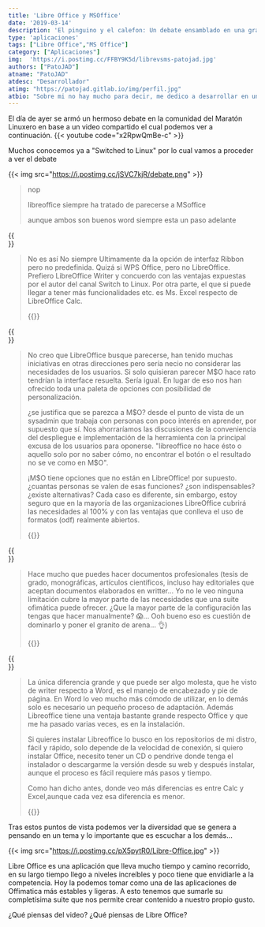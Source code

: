 ```yaml
---
title: 'Libre Office y MSOffice'
date: '2019-03-14'
description: 'El pinguino y el calefon: Un debate ensamblado en una gran comunidad linuxnauta'
type: 'aplicaciones'
tags: ["Libre Office","MS Office"]
category: ["Aplicaciones"]
img:  'https://i.postimg.cc/FFBY9K5d/librevsms-patojad.jpg'
authors: ["PatoJAD"]
atname: "PatoJAD"
atdesc: "Desarrollador"
atimg: "https://patojad.gitlab.io/img/perfil.jpg"
atbio: "Sobre mi no hay mucho para decir, me dedico a desarrollar en una empresa de telecomunicaciones, utilizo linux desde el 2012 y hace años que es mi sistema operativo main. Soy una persona que busca crecer profesionalmente sin dejar de divertirse y hacer lo que me gusta. Siempre digo que cuando un proyecto sale es importante agradecer, por lo cual les recomiendo a todos leer la seccion Agreadecimientos en la cual me tome un tiempito para poder agradecer a todos y cada uno de los que hicieron posible todo esto."
---
```


El día de ayer se armó un hermoso debate en la comunidad del Maratón Linuxero en base a un video compartido el cual podemos ver a continuación.
{{< youtube code="x2RpwQmBe-c" >}}

Muchos conocemos ya a "Switched to Linux" por lo cual vamos a proceder a ver el debate

{{< img src="https://i.postimg.cc/jSVC7kjR/debate.png" >}}

>nop
>
>libreoffice siempre ha tratado de parecerse a MSoffice
>
>aunque ambos son buenos word siempre esta un paso adelante


{{<br>}}

>No es así No siempre Ultimamente da la opción de interfaz Ribbon pero no predefinida. Quizá si WPS Office, pero no LibreOffice. Prefiero LibreOffice Writer y concuerdo con las ventajas expuestas por el autor del canal Switch to Linux. Por otra parte, el que si puede llegar a tener más funcionalidades etc. es Ms. Excel respecto de LibreOffice Calc.
>
>{{<citaname name="Roberto Ronconi 🐃🐧">}}

{{<br>}}

>No creo que LibreOffice busque parecerse, han tenido muchas iniciativas en otras direcciones pero sería necio no considerar las necesidades de los usuarios. Si solo quisieran parecer M$O hace rato tendrían la interface resuelta. Sería igual. En lugar de eso nos han ofrecido toda una paleta de opciones con posibilidad de personalización.
>
>¿se justifica que se parezca a M$O? desde el punto de vista de un sysadmin que trabaja con personas con poco interés en aprender, por supuesto que sí.   
Nos ahorraríamos las discusiones de la conveniencia del despliegue e implementación de la herramienta con la principal excusa de los usuarios para oponerse. "libreoffice no hace ésto o aquello solo por no saber cómo, no encontrar el botón o el resultado no se ve como en M$O".
>
>¡M$O tiene opciones que no están en LibreOffice! por supuesto. ¿cuantas personas se valen de esas funciones? ¿son indispensables? ¿existe alternativas?
Cada caso es diferente, sin embargo, estoy seguro que en la mayoría de las organizaciones LibreOffice cubrirá las necesidades al 100% y con las ventajas que conlleva el uso de formatos (odf) realmente abiertos.
>
>{{<citaname name="Julian David Montoya Restrepo">}}

{{<br>}}

>Hace mucho que puedes hacer documentos profesionales (tesis de grado, monográficas, artículos científicos, incluso hay editoriales que aceptan documentos elaborados en writter... Yo no le veo ninguna limitación cubre la mayor parte de las necesidades que una suite ofimática puede ofrecer. ¿Que la mayor parte de la configuración las tengas que hacer manualmente? 😱... Ooh bueno eso es cuestión de dominarlo y poner el granito de arena... 👌)
>
>{{<citaname name="drkgzz drkgzz">}}

{{<br>}}

>La única diferencia grande y que puede ser algo molesta, que he visto de writer respecto a Word, es el manejo de encabezado y pie de página. En Word lo veo mucho más cómodo de utilizar, en lo demás solo es necesario un pequeño proceso de adaptación. Además Libreoffice tiene una ventaja bastante grande respecto Office y que me ha pasado varias veces, es en la instalación.
>
>Si quieres instalar Libreoffice lo busco en los repositorios de mi distro, fácil y rápido, solo depende de la velocidad de conexión, si quiero instalar Office, necesito tener un CD o pendrive donde tenga el instalador o descargarme la versión desde su web y después instalar, aunque el proceso es fácil requiere más pasos y tiempo.
>
>Como han dicho antes, donde veo más diferencias es entre Calc y Excel,aunque cada vez esa diferencia es menor.
>
>{{<citaname name=" Jose Jimenez">}}


Tras estos puntos de vista podemos ver la diversidad que se genera a pensando en un tema y lo importante que es escuchar a los demás…

{{< img src="https://i.postimg.cc/pX5pytR0/Libre-Office.jpg" >}}

Libre Office es una aplicación que lleva mucho tiempo y camino recorrido, en su largo tiempo llego a niveles increíbles y poco tiene que envidiarle a la competencia. Hoy la podemos tomar como una de las aplicaciones de Offimatica más estables y ligeras. A esto tenemos que sumarle su completísima suite que nos permite crear contenido a nuestro propio gusto.

¿Qué piensas del video? ¿Qué piensas de Libre Office?
